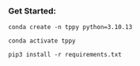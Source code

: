### Get Started:

```
conda create -n tppy python=3.10.13
```
```
conda activate tppy
```
```
pip3 install -r requirements.txt
```
